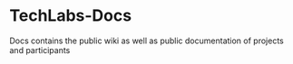 # TechLabs-Docs
Docs contains the public wiki as well as public documentation of projects and participants
